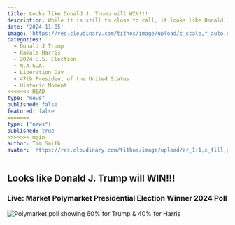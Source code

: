 ```yaml
---
title: Looks like Donald J. Trump will WIN!!!
description: While it is still to close to call, it looks like Donald J. Trump will become the 47th President of the United States!
date: '2024-11-05'
image: 'https://res.cloudinary.com/tithos/image/upload/c_scale,f_auto,q_auto:eco,w_1200/v1730803526/Screenshot_2024-11-05_at_2.44.53_AM_ynd8uy.png'
categories:
  - Donald J Trump
  - Kamala Harris
  - 2024 U.S. Election
  - M.A.G.A.
  - Liberation Day
  - 47th President of the United States
  - Historic Moment
<<<<<<< HEAD
type: "news"
published: false
featured: false
=======
type: ["news"]
published: true
>>>>>>> main
author: Tim Smith
avatar: 'https://res.cloudinary.com/tithos/image/upload/ar_1:1,c_fill,g_auto,q_auto:eco,r_max,w_100/v1703907649/me_f8wxaa.avif'
---
```


<script>
  import { ExternalLink, Image, Polymarket } from '../lib';
</script>

## Looks like Donald J. Trump will WIN!!!

### Live: Market Polymarket Presidential Election Winner 2024 Poll
<Polymarket />

<Image
  src="https://res.cloudinary.com/tithos/image/upload/c_scale,f_auto,q_auto:eco,w_1200/v1730803526/Screenshot_2024-11-05_at_2.44.53_AM_ynd8uy.png"
  alt="Polymarket poll showing 60% for Trump & 40% for Harris"
/>



